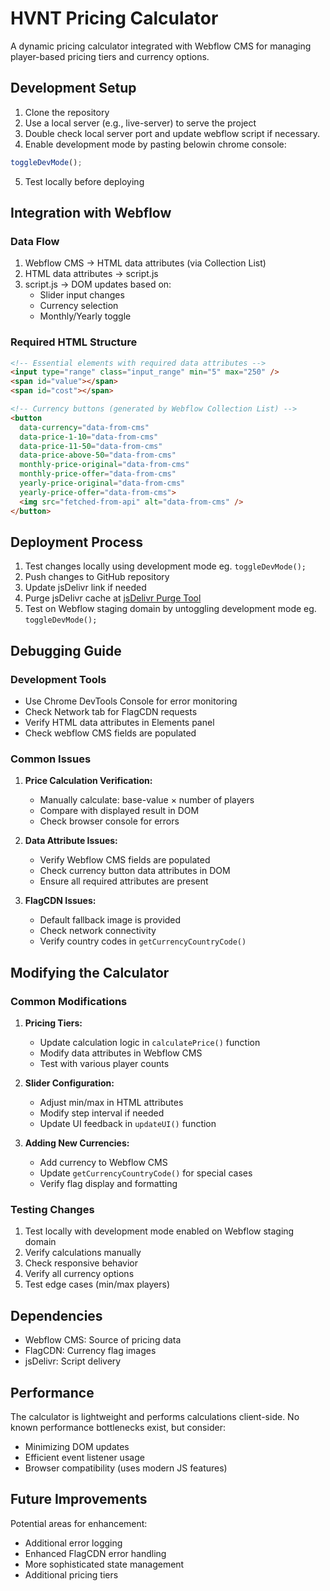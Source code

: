 # HVNT Pricing Calculator

A dynamic pricing calculator integrated with Webflow CMS for managing player-based pricing tiers and currency options.

## Development Setup

1. Clone the repository
2. Use a local server (e.g., live-server) to serve the project
3. Double check local server port and update webflow script if necessary.
4. Enable development mode by pasting belowin chrome console:

```javascript
toggleDevMode();
```

5. Test locally before deploying

## Integration with Webflow

### Data Flow

1. Webflow CMS → HTML data attributes (via Collection List)
2. HTML data attributes → script.js
3. script.js → DOM updates based on:
   - Slider input changes
   - Currency selection
   - Monthly/Yearly toggle

### Required HTML Structure

```html
<!-- Essential elements with required data attributes -->
<input type="range" class="input_range" min="5" max="250" />
<span id="value"></span>
<span id="cost"></span>

<!-- Currency buttons (generated by Webflow Collection List) -->
<button
  data-currency="data-from-cms"
  data-price-1-10="data-from-cms"
  data-price-11-50="data-from-cms"
  data-price-above-50="data-from-cms"
  monthly-price-original="data-from-cms"
  monthly-price-offer="data-from-cms"
  yearly-price-original="data-from-cms"
  yearly-price-offer="data-from-cms">
  <img src="fetched-from-api" alt="data-from-cms" />
</button>
```

## Deployment Process

1. Test changes locally using development mode eg. `toggleDevMode();`
2. Push changes to GitHub repository
3. Update jsDelivr link if needed
4. Purge jsDelivr cache at [jsDelivr Purge Tool](https://www.jsdelivr.com/tools/purge)
5. Test on Webflow staging domain by untoggling development mode eg. `toggleDevMode();`

## Debugging Guide

### Development Tools

- Use Chrome DevTools Console for error monitoring
- Check Network tab for FlagCDN requests
- Verify HTML data attributes in Elements panel
- Check webflow CMS fields are populated

### Common Issues

1. **Price Calculation Verification:**

   - Manually calculate: base-value × number of players
   - Compare with displayed result in DOM
   - Check browser console for errors

2. **Data Attribute Issues:**

   - Verify Webflow CMS fields are populated
   - Check currency button data attributes in DOM
   - Ensure all required attributes are present

3. **FlagCDN Issues:**
   - Default fallback image is provided
   - Check network connectivity
   - Verify country codes in `getCurrencyCountryCode()`

## Modifying the Calculator

### Common Modifications

1. **Pricing Tiers:**

   - Update calculation logic in `calculatePrice()` function
   - Modify data attributes in Webflow CMS
   - Test with various player counts

2. **Slider Configuration:**

   - Adjust min/max in HTML attributes
   - Modify step interval if needed
   - Update UI feedback in `updateUI()` function

3. **Adding New Currencies:**
   - Add currency to Webflow CMS
   - Update `getCurrencyCountryCode()` for special cases
   - Verify flag display and formatting

### Testing Changes

1. Test locally with development mode enabled on Webflow staging domain
2. Verify calculations manually
3. Check responsive behavior
4. Verify all currency options
5. Test edge cases (min/max players)

## Dependencies

- Webflow CMS: Source of pricing data
- FlagCDN: Currency flag images
- jsDelivr: Script delivery

## Performance

The calculator is lightweight and performs calculations client-side. No known performance bottlenecks exist, but consider:

- Minimizing DOM updates
- Efficient event listener usage
- Browser compatibility (uses modern JS features)

## Future Improvements

Potential areas for enhancement:

- Additional error logging
- Enhanced FlagCDN error handling
- More sophisticated state management
- Additional pricing tiers
